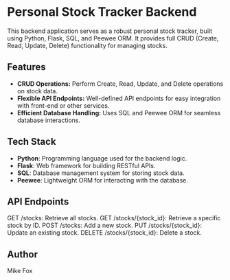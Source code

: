 # Personal Stock Tracker Backend

This backend application serves as a robust personal stock tracker, built using Python, Flask, SQL, and Peewee ORM. It provides full CRUD (Create, Read, Update, Delete) functionality for managing stocks.

## Features

- **CRUD Operations:** Perform Create, Read, Update, and Delete operations on stock data.
- **Flexible API Endpoints:** Well-defined API endpoints for easy integration with front-end or other services.
- **Efficient Database Handling:** Uses SQL and Peewee ORM for seamless database interactions.

## Tech Stack

- **Python**: Programming language used for the backend logic.
- **Flask**: Web framework for building RESTful APIs.
- **SQL**: Database management system for storing stock data.
- **Peewee**: Lightweight ORM for interacting with the database.

## API Endpoints

GET /stocks: Retrieve all stocks.
GET /stocks/{stock_id}: Retrieve a specific stock by ID.
POST /stocks: Add a new stock.
PUT /stocks/{stock_id}: Update an existing stock.
DELETE /stocks/{stock_id}: Delete a stock.

## Author

Mike Fox
